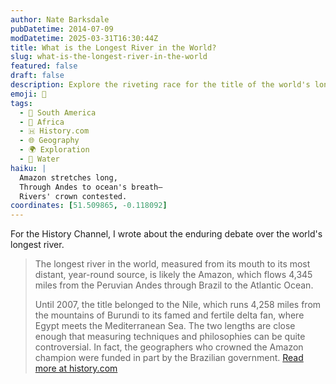```yaml
---
author: Nate Barksdale
pubDatetime: 2014-07-09
modDatetime: 2025-03-31T16:30:44Z
title: What is the Longest River in the World?
slug: what-is-the-longest-river-in-the-world
featured: false
draft: false
description: Explore the riveting race for the title of the world's longest river, where the Amazon and Nile vie closely under the scrutiny of modern geography.
emoji: 🌊
tags:
  - 🧉 South America
  - 🦁 Africa
  - 🇭 History.com
  - 🌐 Geography
  - 🌍 Exploration
  - 🌊 Water
haiku: |
  Amazon stretches long,  
  Through Andes to ocean's breath—  
  Rivers' crown contested.
coordinates: [51.509865, -0.118092]
---
```


For the History Channel, I wrote about the enduring debate over the world's longest river.

> The longest river in the world, measured from its mouth to its most distant, year-round source, is likely the Amazon, which flows 4,345 miles from the Peruvian Andes through Brazil to the Atlantic Ocean.
>
> Until 2007, the title belonged to the Nile, which runs 4,258 miles from the mountains of Burundi to its famed and fertile delta fan, where Egypt meets the Mediterranean Sea. The two lengths are close enough that measuring techniques and philosophies can be quite controversial. In fact, the geographers who crowned the Amazon champion were funded in part by the Brazilian government.
> [Read more at history.com](https://www.history.com/news/what-is-the-longest-river-in-the-world)
